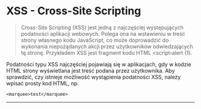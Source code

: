 
# XSS - Cross-Site Scripting

>Cross-Site Scripting (XSS) jest jedną z najczęściej występujących podatności aplikacji webowych. Polega ona na wstawieniu w treść strony własnego kodu JavaScript, co może doprowadzić do wykonania niepożądanych akcji przez użytkowników odwiedzających tę stronę. Przykładem XSS jest fragment kodu HTML <script›alert (1)</script>.

Podatności typu XSS najczęściej pojawiają się w aplikacjach, gdy w kodzie HTML strony wyświetlana jest treść podana przez użytkownika. Aby sprawdzić, czy istnieje możliwość wystąpienia podatności XSS, należy wpisać prosty kod HTML, np. 

```
<marquee>test</marquee>
```
---









